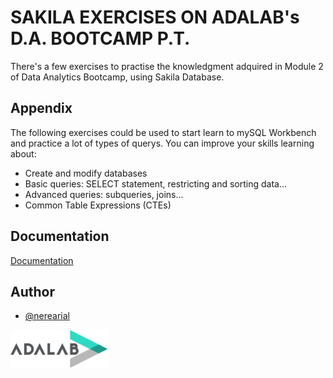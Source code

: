 
# SAKILA EXERCISES ON ADALAB's D.A. BOOTCAMP P.T.

There's a few exercises to practise the knowledgment adquired in Module 2 of Data Analytics Bootcamp, using Sakila Database. 


## Appendix


The following exercises could be used to start learn to mySQL Workbench and practice a lot of types of querys. You can improve your skills learning about:

- Create and modify databases
- Basic queries: SELECT statement, restricting and sorting data...
- Advanced queries: subqueries, joins...
- Common Table Expressions (CTEs)

## Documentation

[Documentation](https://dev.mysql.com/doc/sakila/en/)

## Author

- [@nerearial](https://www.github.com/nerearial)


![ADALAB LOGO](logo_adalab.png)